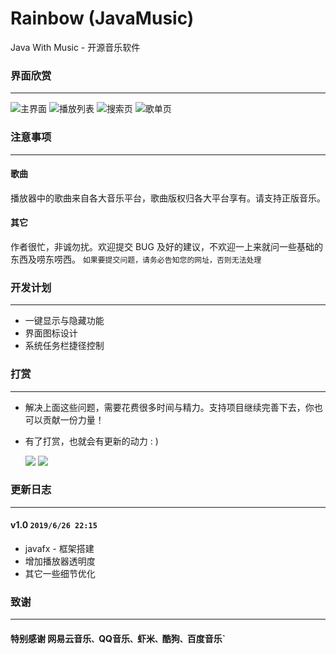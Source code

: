 # Rainbow (JavaMusic) 
Java With Music - 开源音乐软件
### 界面欣赏
-----
![主界面](https://music.yiroote.com/images/priview/player.png)
![播放列表](https://music.yiroote.com/images/priview/playList.png)
![搜索页](https://music.yiroote.com/images/priview/search.png)
![歌单页](https://music.yiroote.com/images/priview/songList.png)

### 注意事项
-----
#### 歌曲
播放器中的歌曲来自各大音乐平台，歌曲版权归各大平台享有。请支持正版音乐。
#### 其它
作者很忙，非诚勿扰。欢迎提交 BUG 及好的建议，不欢迎一上来就问一些基础的东西及唠东唠西。
`如果要提交问题，请务必告知您的网址，否则无法处理`

### 开发计划
-----
- 一键显示与隐藏功能
- 界面图标设计
- 系统任务栏捷径控制

### 打赏
-----
- 解决上面这些问题，需要花费很多时间与精力。支持项目继续完善下去，你也可以贡献一份力量！
- 有了打赏，也就会有更新的动力 : )

   ![](https://music.yiroote.com/images/priview/pay.jpg)
   ![](https://music.yiroote.com/images/priview/wechat.jpg)

### 更新日志
-----
#### v1.0 `2019/6/26 22:15`
- javafx - 框架搭建
- 增加播放器透明度
- 其它一些细节优化

### 致谢
-----
#### 特别感谢 网易云音乐`、`QQ音乐`、`虾米`、`酷狗`、`百度音乐`